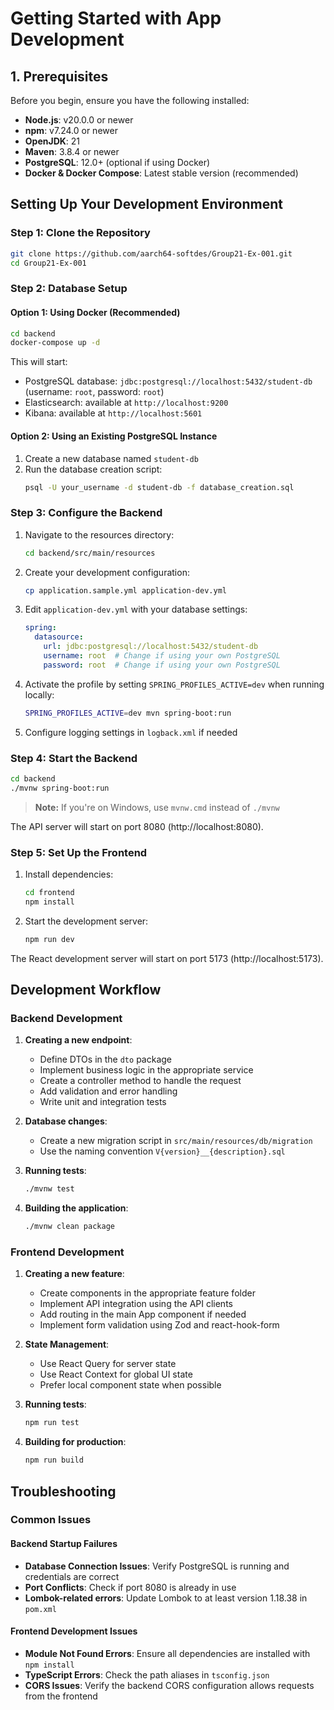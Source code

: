 # Getting Started with App Development

## 1. Prerequisites
Before you begin, ensure you have the following installed:

- **Node.js**: v20.0.0 or newer
- **npm**: v7.24.0 or newer
- **OpenJDK**: 21
- **Maven**: 3.8.4 or newer
- **PostgreSQL**: 12.0+ (optional if using Docker)
- **Docker & Docker Compose**: Latest stable version (recommended)

## Setting Up Your Development Environment

### Step 1: Clone the Repository

```bash
git clone https://github.com/aarch64-softdes/Group21-Ex-001.git
cd Group21-Ex-001
```

### Step 2: Database Setup

#### Option 1: Using Docker (Recommended)

```bash
cd backend
docker-compose up -d
```

This will start:
- PostgreSQL database: `jdbc:postgresql://localhost:5432/student-db` (username: `root`, password: `root`)
- Elasticsearch: available at `http://localhost:9200`
- Kibana: available at `http://localhost:5601`

#### Option 2: Using an Existing PostgreSQL Instance

1. Create a new database named `student-db`
2. Run the database creation script:
   ```bash
   psql -U your_username -d student-db -f database_creation.sql
   ```

### Step 3: Configure the Backend

1. Navigate to the resources directory:
   ```bash
   cd backend/src/main/resources
   ```

2. Create your development configuration:
   ```bash
   cp application.sample.yml application-dev.yml
   ```

3. Edit `application-dev.yml` with your database settings:
   ```yaml
   spring:
     datasource:
       url: jdbc:postgresql://localhost:5432/student-db
       username: root  # Change if using your own PostgreSQL
       password: root  # Change if using your own PostgreSQL
   ```
4. Activate the profile by setting `SPRING_PROFILES_ACTIVE=dev` when running locally:
   ```bash
   SPRING_PROFILES_ACTIVE=dev mvn spring-boot:run
   ```

5. Configure logging settings in `logback.xml` if needed

### Step 4: Start the Backend

```bash
cd backend
./mvnw spring-boot:run
```

> **Note:** If you're on Windows, use `mvnw.cmd` instead of `./mvnw`

The API server will start on port 8080 (http://localhost:8080).

### Step 5: Set Up the Frontend

1. Install dependencies:
   ```bash
   cd frontend
   npm install
   ```

2. Start the development server:
   ```bash
   npm run dev
   ```
The React development server will start on port 5173 (http://localhost:5173).

## Development Workflow

### Backend Development

1. **Creating a new endpoint**:
   - Define DTOs in the `dto` package
   - Implement business logic in the appropriate service
   - Create a controller method to handle the request
   - Add validation and error handling
   - Write unit and integration tests

2. **Database changes**:
   - Create a new migration script in `src/main/resources/db/migration`
   - Use the naming convention `V{version}__{description}.sql`

3. **Running tests**:
   ```bash
   ./mvnw test
   ```

4. **Building the application**:
   ```bash
   ./mvnw clean package
   ```


### Frontend Development

1. **Creating a new feature**:
   - Create components in the appropriate feature folder
   - Implement API integration using the API clients
   - Add routing in the main App component if needed
   - Implement form validation using Zod and react-hook-form

2. **State Management**:
   - Use React Query for server state
   - Use React Context for global UI state
   - Prefer local component state when possible

3. **Running tests**:
   ```bash
   npm run test
   ```

4. **Building for production**:
   ```bash
   npm run build
   ```

## Troubleshooting

### Common Issues

#### Backend Startup Failures

- **Database Connection Issues**: Verify PostgreSQL is running and credentials are correct
- **Port Conflicts**: Check if port 8080 is already in use
- **Lombok-related errors**: Update Lombok to at least version 1.18.38 in `pom.xml`

#### Frontend Development Issues

- **Module Not Found Errors**: Ensure all dependencies are installed with `npm install`
- **TypeScript Errors**: Check the path aliases in `tsconfig.json`
- **CORS Issues**: Verify the backend CORS configuration allows requests from the frontend